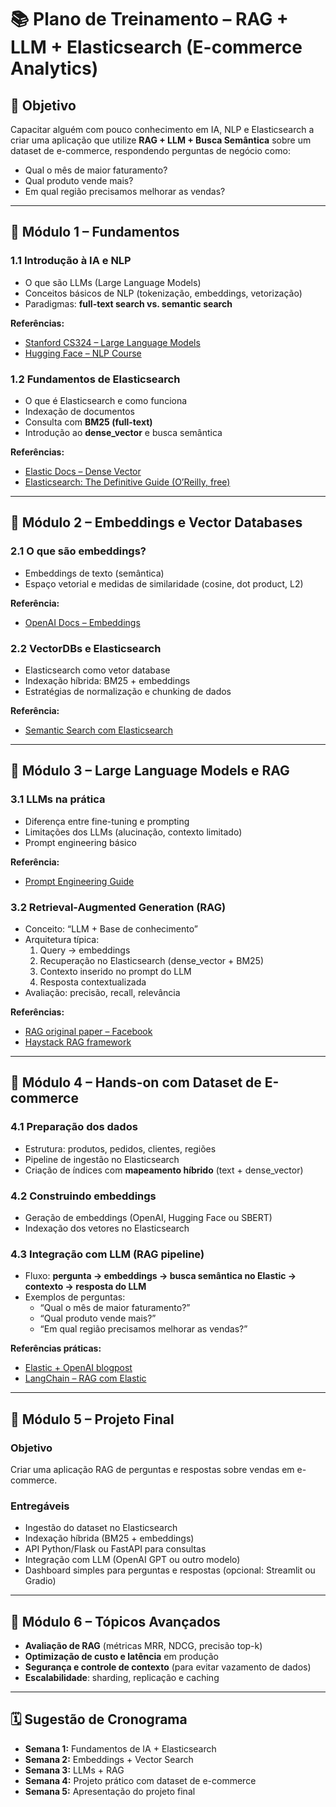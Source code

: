 # 📚 Plano de Treinamento – RAG + LLM + Elasticsearch (E-commerce Analytics)

## 🎯 Objetivo
Capacitar alguém com pouco conhecimento em IA, NLP e Elasticsearch a criar uma aplicação que utilize **RAG + LLM + Busca Semântica** sobre um dataset de e-commerce, respondendo perguntas de negócio como:
- Qual o mês de maior faturamento?
- Qual produto vende mais?
- Em qual região precisamos melhorar as vendas?

---

## 📌 Módulo 1 – Fundamentos

### 1.1 Introdução à IA e NLP
- O que são LLMs (Large Language Models)  
- Conceitos básicos de NLP (tokenização, embeddings, vetorização)  
- Paradigmas: **full-text search vs. semantic search**  

**Referências:**
- [Stanford CS324 – Large Language Models](https://stanford-cs324.github.io/winter2024/)  
- [Hugging Face – NLP Course](https://huggingface.co/course/chapter1)  

### 1.2 Fundamentos de Elasticsearch
- O que é Elasticsearch e como funciona  
- Indexação de documentos  
- Consulta com **BM25 (full-text)**  
- Introdução ao **dense_vector** e busca semântica  

**Referências:**
- [Elastic Docs – Dense Vector](https://www.elastic.co/guide/en/elasticsearch/reference/current/dense-vector.html)  
- [Elasticsearch: The Definitive Guide (O’Reilly, free)](https://www.elastic.co/guide/en/elasticsearch/guide/current/index.html)  

---

## 📌 Módulo 2 – Embeddings e Vector Databases

### 2.1 O que são embeddings?
- Embeddings de texto (semântica)  
- Espaço vetorial e medidas de similaridade (cosine, dot product, L2)  

**Referência:**
- [OpenAI Docs – Embeddings](https://platform.openai.com/docs/guides/embeddings)  

### 2.2 VectorDBs e Elasticsearch
- Elasticsearch como vetor database  
- Indexação híbrida: BM25 + embeddings  
- Estratégias de normalização e chunking de dados  

**Referência:**
- [Semantic Search com Elasticsearch](https://www.elastic.co/blog/text-similarity-search-with-vectors-in-elasticsearch)  

---

## 📌 Módulo 3 – Large Language Models e RAG

### 3.1 LLMs na prática
- Diferença entre fine-tuning e prompting  
- Limitações dos LLMs (alucinação, contexto limitado)  
- Prompt engineering básico  

**Referência:**
- [Prompt Engineering Guide](https://www.promptingguide.ai/)  

### 3.2 Retrieval-Augmented Generation (RAG)
- Conceito: “LLM + Base de conhecimento”  
- Arquitetura típica:
  1. Query → embeddings  
  2. Recuperação no Elasticsearch (dense_vector + BM25)  
  3. Contexto inserido no prompt do LLM  
  4. Resposta contextualizada  
- Avaliação: precisão, recall, relevância  

**Referências:**
- [RAG original paper – Facebook](https://arxiv.org/abs/2005.11401)  
- [Haystack RAG framework](https://haystack.deepset.ai/)  

---

## 📌 Módulo 4 – Hands-on com Dataset de E-commerce

### 4.1 Preparação dos dados
- Estrutura: produtos, pedidos, clientes, regiões  
- Pipeline de ingestão no Elasticsearch  
- Criação de índices com **mapeamento híbrido** (text + dense_vector)  

### 4.2 Construindo embeddings
- Geração de embeddings (OpenAI, Hugging Face ou SBERT)  
- Indexação dos vetores no Elasticsearch  

### 4.3 Integração com LLM (RAG pipeline)
- Fluxo: **pergunta → embeddings → busca semântica no Elastic → contexto → resposta do LLM**  
- Exemplos de perguntas:
  - “Qual o mês de maior faturamento?”  
  - “Qual produto vende mais?”  
  - “Em qual região precisamos melhorar as vendas?”  

**Referências práticas:**
- [Elastic + OpenAI blogpost](https://www.elastic.co/blog/semantic-search-openai-elasticsearch)  
- [LangChain – RAG com Elastic](https://python.langchain.com/docs/integrations/vectorstores/elasticsearch)  

---

## 📌 Módulo 5 – Projeto Final

### Objetivo
Criar uma aplicação RAG de perguntas e respostas sobre vendas em e-commerce.

### Entregáveis
- Ingestão do dataset no Elasticsearch  
- Indexação híbrida (BM25 + embeddings)  
- API Python/Flask ou FastAPI para consultas  
- Integração com LLM (OpenAI GPT ou outro modelo)  
- Dashboard simples para perguntas e respostas (opcional: Streamlit ou Gradio)  

---

## 📌 Módulo 6 – Tópicos Avançados
- **Avaliação de RAG** (métricas MRR, NDCG, precisão top-k)  
- **Optimização de custo e latência** em produção  
- **Segurança e controle de contexto** (para evitar vazamento de dados)  
- **Escalabilidade**: sharding, replicação e caching  

---

## 🗓️ Sugestão de Cronograma
- **Semana 1:** Fundamentos de IA + Elasticsearch  
- **Semana 2:** Embeddings + Vector Search  
- **Semana 3:** LLMs + RAG  
- **Semana 4:** Projeto prático com dataset de e-commerce  
- **Semana 5:** Apresentação do projeto final  
